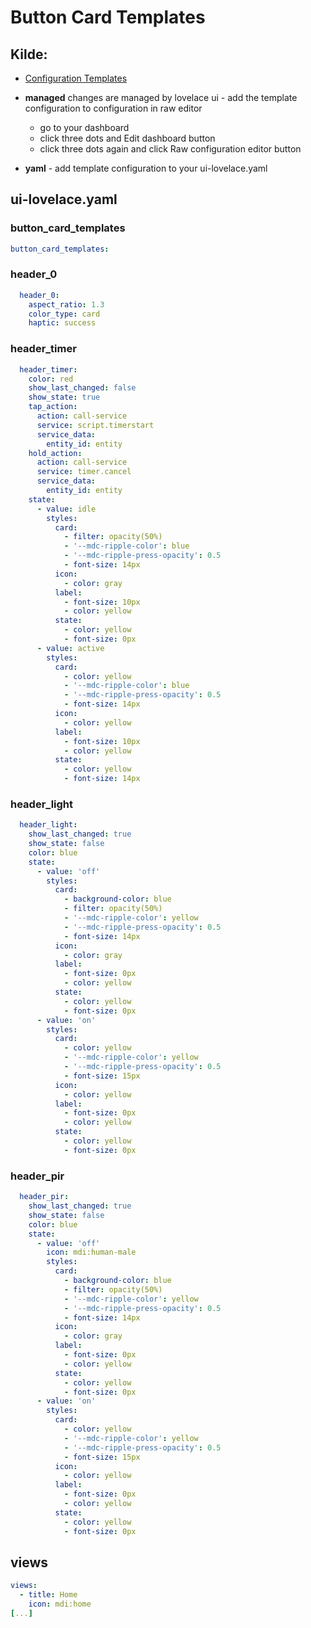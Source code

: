 # Button Card Templates

## Kilde:

* [Configuration Templates](https://github.com/custom-cards/button-card#configuration-templates)

* **managed** changes are managed by lovelace ui - add the template configuration to configuration in raw editor
  * go to your dashboard
  * click three dots and Edit dashboard button
  * click three dots again and click Raw configuration editor button
* **yaml** - add template configuration to your ui-lovelace.yaml

## ui-lovelace.yaml

### button_card_templates

```yaml
button_card_templates:
```

### header_0

```yaml
  header_0:
    aspect_ratio: 1.3
    color_type: card
    haptic: success
```

### header_timer

```yaml
  header_timer:
    color: red
    show_last_changed: false
    show_state: true
    tap_action:
      action: call-service
      service: script.timerstart
      service_data:
        entity_id: entity
    hold_action:
      action: call-service
      service: timer.cancel
      service_data:
        entity_id: entity
    state:
      - value: idle
        styles:
          card:
            - filter: opacity(50%)
            - '--mdc-ripple-color': blue
            - '--mdc-ripple-press-opacity': 0.5
            - font-size: 14px
          icon:
            - color: gray
          label:
            - font-size: 10px
            - color: yellow
          state:
            - color: yellow
            - font-size: 0px
      - value: active
        styles:
          card:
            - color: yellow
            - '--mdc-ripple-color': blue
            - '--mdc-ripple-press-opacity': 0.5
            - font-size: 14px
          icon:
            - color: yellow
          label:
            - font-size: 10px
            - color: yellow
          state:
            - color: yellow
            - font-size: 14px
```

### header_light

```yaml
  header_light:
    show_last_changed: true
    show_state: false
    color: blue
    state:
      - value: 'off'
        styles:
          card:
            - background-color: blue
            - filter: opacity(50%)
            - '--mdc-ripple-color': yellow
            - '--mdc-ripple-press-opacity': 0.5
            - font-size: 14px
          icon:
            - color: gray
          label:
            - font-size: 0px
            - color: yellow
          state:
            - color: yellow
            - font-size: 0px
      - value: 'on'
        styles:
          card:
            - color: yellow
            - '--mdc-ripple-color': yellow
            - '--mdc-ripple-press-opacity': 0.5
            - font-size: 15px
          icon:
            - color: yellow
          label:
            - font-size: 0px
            - color: yellow
          state:
            - color: yellow
            - font-size: 0px
```

### header_pir

```yaml
  header_pir:
    show_last_changed: true
    show_state: false
    color: blue
    state:
      - value: 'off'
        icon: mdi:human-male
        styles:
          card:
            - background-color: blue
            - filter: opacity(50%)
            - '--mdc-ripple-color': yellow
            - '--mdc-ripple-press-opacity': 0.5
            - font-size: 14px
          icon:
            - color: gray
          label:
            - font-size: 0px
            - color: yellow
          state:
            - color: yellow
            - font-size: 0px
      - value: 'on'
        styles:
          card:
            - color: yellow
            - '--mdc-ripple-color': yellow
            - '--mdc-ripple-press-opacity': 0.5
            - font-size: 15px
          icon:
            - color: yellow
          label:
            - font-size: 0px
            - color: yellow
          state:
            - color: yellow
            - font-size: 0px

```

## views

```yaml
views:
  - title: Home
    icon: mdi:home
[...]
```
